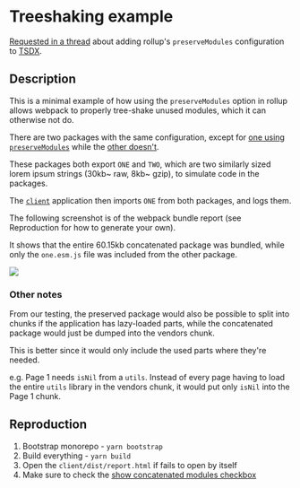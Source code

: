 # Treeshaking example

[Requested in a thread](https://github.com/jaredpalmer/tsdx/issues/276#issuecomment-616200239) about adding rollup's `preserveModules` configuration to [TSDX](https://github.com/jaredpalmer/tsdx).

## Description

This is a minimal example of how using the `preserveModules` option in rollup allows webpack to properly tree-shake unused modules, which it can otherwise not do.

There are two packages with the same configuration, except for [one using `preserveModules`](https://github.com/BeeeQueue/rollup-treeshaking-repro/tree/master/packages/preserved-modules) while the [other doesn't](https://github.com/BeeeQueue/rollup-treeshaking-repro/tree/master/packages/concatenated).

These packages both export `ONE` and `TWO`, which are two similarly sized lorem ipsum strings (30kb~ raw, 8kb~ gzip), to simulate code in the packages.

The [`client`](https://github.com/BeeeQueue/rollup-treeshaking-repro/tree/master/client) application then imports `ONE` from both packages, and logs them.

The following screenshot is of the webpack bundle report (see Reproduction for how to generate your own).

It shows that the entire 60.15kb concatenated package was bundled, while only the `one.esm.js` file was included from the other package.

![](https://camo.githubusercontent.com/a44bb756067118e1b558b4c7f60a4620a332941d/68747470733a2f2f692e696d6775722e636f6d2f446776545978752e706e67)

### Other notes

From our testing, the preserved package would also be possible to split into chunks if the application has lazy-loaded parts, while the concatenated package would just be dumped into the vendors chunk.

This is better since it would only include the used parts where they're needed.

e.g. Page 1 needs `isNil` from a `utils`. Instead of every page having to load the entire `utils` library in the vendors chunk, it would put only `isNil` into the Page 1 chunk.

## Reproduction

1. Bootstrap monorepo - `yarn bootstrap`
1. Build everything - `yarn build`
1. Open the `client/dist/report.html` if fails to open by itself
1. Make sure to check the [show concatenated modules checkbox](https://camo.githubusercontent.com/cb98280fc49025c2ad62c8132faee8d9cde47669/68747470733a2f2f692e696d6775722e636f6d2f5a644e674e436a2e706e67)
